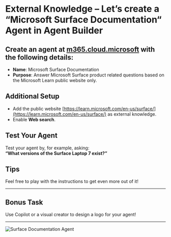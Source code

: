 # External Knowledge – Let’s create a “Microsoft Surface Documentation“ Agent in Agent Builder

## Create an agent at [m365.cloud.microsoft](https://m365.cloud.microsoft) with the following details:

- **Name**: Microsoft Surface Documentation
- **Purpose**: Answer Microsoft Surface product related questions based on the Microsoft Learn public website only.

## Additional Setup

- Add the public website [https://learn.microsoft.com/en-us/surface/](https://learn.microsoft.com/en-us/surface/) as external knowledge.
- Enable **Web search**.

## Test Your Agent

Test your agent by, for example, asking:  
**“What versions of the Surface Laptop 7 exist?”**

## Tips

Feel free to play with the instructions to get even more out of it!

---

## Bonus Task

Use Copilot or a visual creator to design a logo for your agent!

---

![Surface Documentation Agent](https://github.com/Agent-Hackathon-2025/hackathon_1310/tree/main/Surface-Documentation-Agent)
